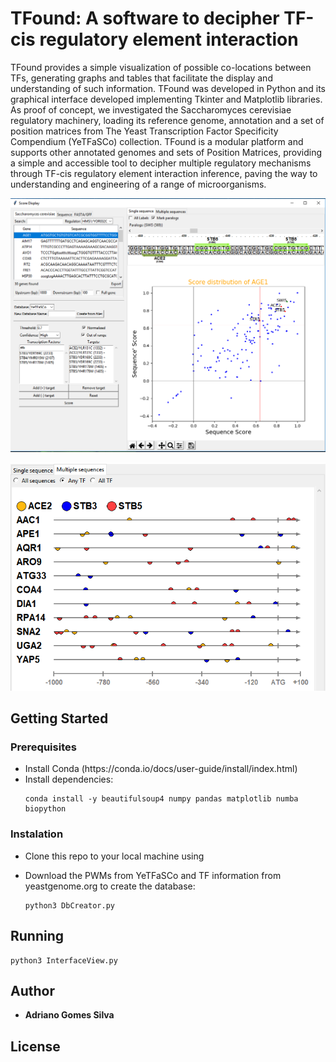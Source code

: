 # TFound: A software to decipher TF-cis regulatory element interaction
<p>TFound provides a simple visualization of possible co-locations between TFs, generating graphs and tables that facilitate the display and understanding of such information. TFound was developed in Python and its graphical interface developed implementing Tkinter and Matplotlib libraries. As proof of concept, we investigated the Saccharomyces cerevisiae regulatory machinery, loading its reference genome, annotation and a set of position matrices from The Yeast Transcription Factor Specificity Compendium (YeTFaSCo) collection. TFound is a modular platform and supports other annotated genomes and sets of Position Matrices, providing a simple and accessible tool to decipher multiple regulatory mechanisms through TF-cis regulatory element interaction inference, paving the way to understanding and engineering of a range of microorganisms.<p>

<p align="center"><img src="https://github.com/adri4nogomes/TFound/blob/master/2.png" /></p>
<p align="center"><img src="https://github.com/adri4nogomes/TFound/blob/master/1.png"/></p>

## Getting Started

### Prerequisites
<ul>
  <li>Install Conda (https://conda.io/docs/user-guide/install/index.html)</li>
  <li>Install dependencies:
  <pre><code>conda install -y beautifulsoup4 numpy pandas matplotlib numba biopython</code></pre></li>
</ul>

### Instalation
<ul>
  <li>Clone this repo to your local machine using</li>
  <li><p>Download the PWMs from YeTFaSCo and TF information from yeastgenome.org to create the database:</p>
  <pre><code>python3 DbCreator.py</code></pre></li>
</ul>

## Running
<pre><code>python3 InterfaceView.py</code></pre>

## Author
<ul>
  <li><p><b>Adriano Gomes Silva</b></p></li>
</ul>

## License

